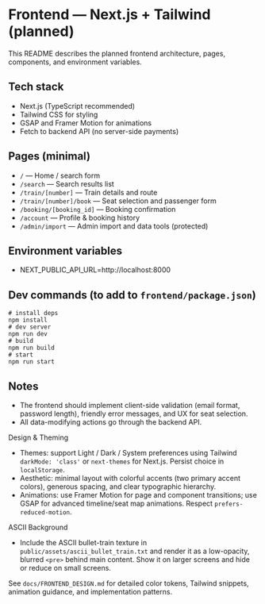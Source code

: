 # Frontend — Next.js + Tailwind (planned)

This README describes the planned frontend architecture, pages, components, and environment variables.

## Tech stack
- Next.js (TypeScript recommended)
- Tailwind CSS for styling
- GSAP and Framer Motion for animations
- Fetch to backend API (no server-side payments)

## Pages (minimal)
- `/` — Home / search form
- `/search` — Search results list
- `/train/[number]` — Train details and route
- `/train/[number]/book` — Seat selection and passenger form
- `/booking/[booking_id]` — Booking confirmation
- `/account` — Profile & booking history
- `/admin/import` — Admin import and data tools (protected)

## Environment variables
- NEXT_PUBLIC_API_URL=http://localhost:8000

## Dev commands (to add to `frontend/package.json`)
```
# install deps
npm install
# dev server
npm run dev
# build
npm run build
# start
npm run start
```

## Notes
- The frontend should implement client-side validation (email format, password length), friendly error messages, and UX for seat selection.
- All data-modifying actions go through the backend API.

Design & Theming
- Themes: support Light / Dark / System preferences using Tailwind `darkMode: 'class'` or `next-themes` for Next.js. Persist choice in `localStorage`.
- Aesthetic: minimal layout with colorful accents (two primary accent colors), generous spacing, and clear typographic hierarchy.
- Animations: use Framer Motion for page and component transitions; use GSAP for advanced timeline/seat map animations. Respect `prefers-reduced-motion`.

ASCII Background
- Include the ASCII bullet-train texture in `public/assets/ascii_bullet_train.txt` and render it as a low-opacity, blurred `<pre>` behind main content. Show it on larger screens and hide or reduce on small screens.

See `docs/FRONTEND_DESIGN.md` for detailed color tokens, Tailwind snippets, animation guidance, and implementation patterns.
